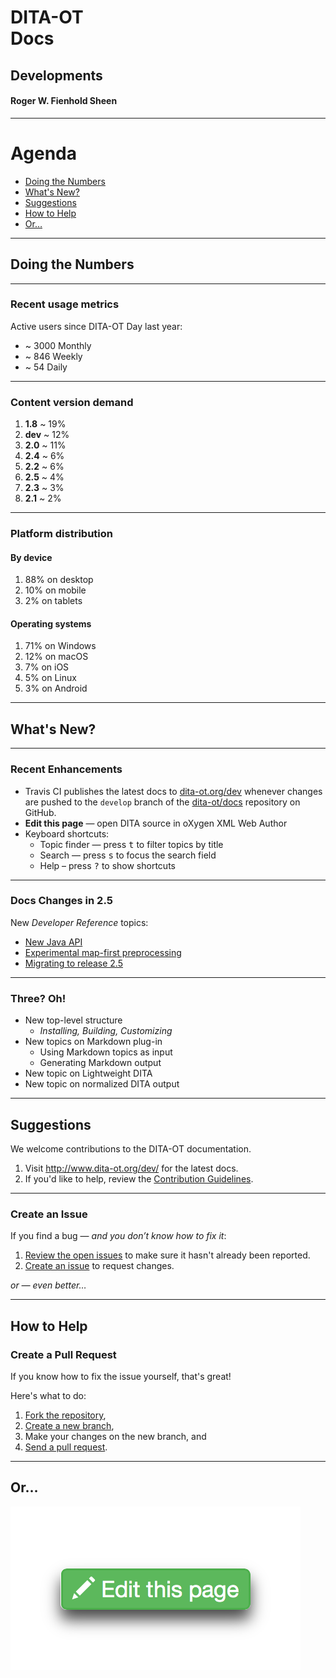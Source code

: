 # DITA-OT<br/>Docs 

## Developments

#### Roger W. Fienhold Sheen

---  

<i class="fa fa-sitemap fa-5x pull-right muted"></i>

# Agenda

<!-- 
This talk provides an overview of DITA-OT documentation usage metrics and highlights recent changes to the docs and ideas for future improvements. We’ll close with room for suggestions from the community and a call for contributions with information on the browser-based workflow for suggesting changes.
-->

<!-- MarkdownTOC autolink="true" bracket="round" depth="1" -->

- [Doing the Numbers](#doing-the-numbers)
- [What's New?](#whats-new)
- [Suggestions](#suggestions)
- [How to Help](#how-to-help)
- [Or…](#or%E2%80%A6)

<!-- /MarkdownTOC -->

---  

## Doing the Numbers

___

### Recent usage metrics

Active users since DITA-OT Day last year:

* ~ 3000 Monthly <!-- .element: class="fragment" -->
* ~ 846 Weekly   <!-- .element: class="fragment" -->
* ~ 54 Daily     <!-- .element: class="fragment" -->

___ 

### Content version demand

1. **1.8** ~ 19%    <!-- .element: class="fragment" -->
2. **dev** ~ 12%    <!-- .element: class="fragment" -->
3. **2.0** ~ 11%    <!-- .element: class="fragment" -->
4. **2.4** ~ 6%     <!-- .element: class="fragment" -->
5. **2.2** ~ 6%     <!-- .element: class="fragment" -->
6. **2.5** ~ 4%     <!-- .element: class="fragment" -->
7. **2.3** ~ 3%     <!-- .element: class="fragment" -->
8. **2.1** ~ 2%     <!-- .element: class="fragment" -->

___

### Platform distribution

#### By device

1. 88% on desktop  <!-- .element: class="fragment" -->
2. 10% on mobile   <!-- .element: class="fragment" -->
3. 2% on tablets   <!-- .element: class="fragment" -->

#### Operating systems

1. 71% on Windows  <!-- .element: class="fragment" -->
2. 12% on macOS    <!-- .element: class="fragment" -->
3. 7% on iOS       <!-- .element: class="fragment" -->
4. 5% on Linux     <!-- .element: class="fragment" -->
5. 3% on Android   <!-- .element: class="fragment" -->

---

## What's New?

___  

### Recent Enhancements

<!-- Create Vizzlo fishbone timeline of OT releases -->
<!-- https://vizzlo.com/create/fishbone-timeline-chart -->

* Travis CI publishes the latest docs to [dita-ot.org/dev][1] whenever changes are pushed to the `develop` branch of the [dita-ot/docs][2] repository on GitHub.
* **Edit this page** — open DITA source in oXygen XML Web Author
* Keyboard shortcuts:
    * Topic finder — press <kbd>t</kbd> to filter topics by title
    * Search — press <kbd>s</kbd> to focus the search field
    * Help – press <kbd>?</kbd> to show shortcuts

[1]: http://www.dita-ot.org/dev/
[2]: https://github.com/dita-ot/docs/ 

___  

<i class="fa fa-book fa-5x pull-right muted"></i>

### Docs Changes in 2.5

New _Developer Reference_ topics:

* [New Java API](http://www.dita-ot.org/dev/dev_ref/java-api.html)
* [Experimental map-first preprocessing](http://www.dita-ot.org/dev/dev_ref/map-first-preprocessing.html)
* [Migrating to release 2.5](http://www.dita-ot.org/dev/dev_ref/migrating-to-2.5.html)

___  

<i class="fa fa-book fa-5x pull-right muted"></i>

### Three? Oh!

* New top-level structure             <!-- .element: class="fragment" -->
    - _Installing, Building, Customizing_  <!-- .element: class="fragment" -->
* New topics on Markdown plug-in      <!-- .element: class="fragment" -->
    - Using Markdown topics as input  <!-- .element: class="fragment" -->
    - Generating Markdown output      <!-- .element: class="fragment" -->
* New topic on Lightweight DITA       <!-- .element: class="fragment" -->
* New topic on normalized DITA output <!-- .element: class="fragment" -->


---  

<i class="fa fa-comments fa-5x pull-right muted"></i>

## Suggestions

We welcome contributions to the DITA-OT documentation.  

1. Visit <http://www.dita-ot.org/dev/> for the latest docs.
2. If you'd like to help, review the [Contribution Guidelines][16].

[16]: https://github.com/dita-ot/docs/blob/develop/CONTRIBUTING.md
___  

### Create an Issue

If you find a bug — _and you don’t know how to fix it_:

1. [Review the open issues][18] to make sure it hasn't already been reported.
2. [Create an issue][17] to request changes.

_or — even better…_

[18]: https://github.com/dita-ot/docs/issues
[17]: https://github.com/dita-ot/docs/issues/new

---  

<i class="fa fa-code fa-5x pull-right muted"></i>

## How to Help

### Create a Pull Request

If you know how to fix the issue yourself, that's great!  

Here's what to do:

1. [Fork the repository][19],
2. [Create a new branch][20], 
3. Make your changes on the new branch, and 
4. [Send a pull request][21].

___

## Or…

![](../assets/edit-this-page-button.png)

[3]: http://www.dita-ot.org/dev/user-guide/build-using-dita-properties-file.html
[4]: http://www.dita-ot.org/dev/user-guide/build-migrating-ant-to-dita.html
[5]: http://www.dita-ot.org/dev/dev_ref/pdf-customization.html
[6]: http://www.dita-ot.org/dev/dev_ref/pdf-transformation-history.html
[7]: http://www.dita-ot.org/dev/dev_ref/pdf-customization-approaches.html
[8]: http://www.dita-ot.org/dev/dev_ref/pdf-customization-plugin-types.html
[9]: http://www.dita-ot.org/dev/dev_ref/pdf-plugin-structure.html
[10]: http://www.dita-ot.org/dev/dev_ref/pdf-customization-best-practices.html
[11]: http://www.dita-ot.org/dev/dev_ref/pdf-customization-resources.html
[12]: http://www.dita-ot.org/dev/dev_ref/migration.html
[13]: http://www.dita-ot.org/dev/extension-points/extension-points-by-plugin.html
[14]: http://www.dita-ot.org/dev/user-guide/DITA-features-in-docs.html
[15]: dev_ref/migrating-to-2.4.html
[19]: https://help.github.com/articles/fork-a-repo/
[20]: https://help.github.com/articles/creating-and-deleting-branches-within-your-repository/
[21]: https://help.github.com/articles/using-pull-requests/
